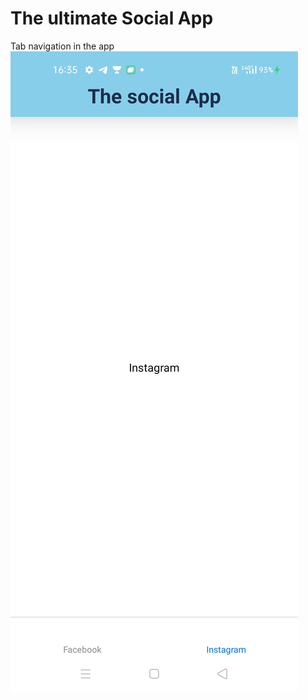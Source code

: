 # The ultimate Social App
Tab navigation in the app
![alt text](https://github.com/Arabhya07092007/Buzz-App/blob/main/WhatsApp%20Image%202021-06-25%20at%204.47.08%20PM.jpeg?raw=true)

